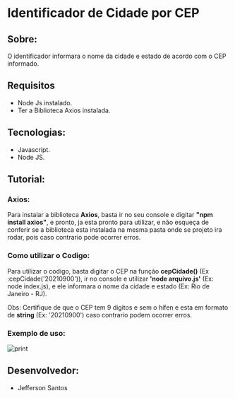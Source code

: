 # Identificador de Cidade por CEP

## Sobre:

O identificador informara o nome da cidade e estado de acordo com o CEP informado.

## Requisitos

- Node Js instalado. 
- Ter a Biblioteca Axios instalada.

## Tecnologias:

- Javascript.
- Node JS.

## Tutorial:

### Axios:

Para instalar a biblioteca **Axios**, basta ir no seu console e digitar **"npm install axios"**, e pronto, ja esta pronto para utilizar, e não esqueça de conferir se a biblioteca esta instalada na mesma pasta onde se projeto ira rodar, pois caso contrario pode ocorrer erros.

### Como utilizar o Codigo:

Para utilizar o codigo, basta digitar o CEP na função **cepCidade()** (Ex :cepCidade('20210900')), ir no console e utilizar **'node arquivo.js'** (Ex: node index.js), e ele informara o nome da cidade e estado (Ex: Rio de Janeiro - RJ).

Obs: Certifique de que o CEP tem 9 digitos e sem o hífen e esta em formato de **string** (Ex: '20210900') caso contrario podem ocorrer erros.

### Exemplo de uso:


![print](https://github.com/jeff-prg/Identificador-de-cidade-por-cep/assets/138821037/66c10c4e-75fb-4188-8a04-43d9a19557c1)

## Desenvolvedor:

- Jefferson Santos 



